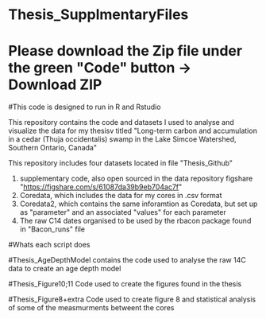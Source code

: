 # Thesis_SupplmentaryFiles

# Please download the Zip file under the green "Code" button -> Download ZIP
#This code is designed to run in R and Rstudio

This repository contains the code and datasets I used to analyse and visualize the data for my thesisv titled "Long-term carbon and accumulation in a cedar (Thuja occidentalis) swamp in the Lake Simcoe Watershed, Southern Ontario, Canada"

This repository includes four datasets located in file "Thesis_Github"

1. supplementary code, also open sourced in the data repository figshare "https://figshare.com/s/61087da39b9eb704ac7f"
2. Coredata, which includes the data for my cores in .csv format
3. Coredata2, which contains the same inforamtion as Coredata, but set up as "parameter" and an associated "values" for each parameter
4. The raw C14 dates organised to be used by the rbacon package found in "Bacon_runs" file

#Whats each script does

#Thesis_AgeDepthModel
contains the code used to analyse the raw 14C data to create an age depth model

#Thesis_Figure10;11 
Code used to create the figures found in the thesis

#Thesis_Figure8+extra
Code used to create figure 8 and statistical analysis of some of the measmurments betweent the cores
